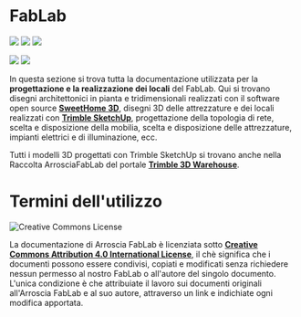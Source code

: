 # FabLab

![](https://img.shields.io/github/stars/ArrosciaFabLab/FabLab.svg?style=flat)
![](https://img.shields.io/github/watchers/ArrosciaFabLab/FabLab.svg?style=flat)
![](https://img.shields.io/github/forks/ArrosciaFabLab/FabLab.svg?style=flat)

![](https://img.shields.io/github/commits-since/ArrosciaFabLab/FabLab/1.0.0.svg?style=flat)
![](https://img.shields.io/github/last-commit/ArrosciaFabLab/FabLab.svg?style=flat)

In questa sezione si trova tutta la documentazione utilizzata per la **progettazione e la realizzazione dei locali** del FabLab. Qui si trovano disegni architettonici in pianta e tridimensionali realizzati con il software open source **[SweetHome 3D](http://www.sweethome3d.com/it/ "SweetHome 3D")**, disegni 3D delle attrezzature e dei locali realizzati con **[Trimble SketchUp](https://www.sketchup.com/it "Trible SketchUp")**, progettazione della topologia di rete, scelta e disposizione della mobilia, scelta e disposizione delle attrezzature, impianti elettrici e di illuminazione, ecc.

Tutti i modelli 3D progettati con Trimble SketchUp si trovano anche nella Raccolta ArrosciaFabLab del portale **[Trimble 3D Warehouse](https://3dwarehouse.sketchup.com/collection/d2b85364-d8c8-4320-ba27-e4b2cbbf4f69/Arroscia-FabLab "Raccolta Arroscia FabLab su 3D Warehouse")**.


# Termini dell'utilizzo

![Creative Commons License](https://i.creativecommons.org/l/by/4.0/88x31.png)

La documentazione di Arroscia FabLab è licenziata sotto **[Creative Commons Attribution 4.0 International License](https://creativecommons.org/licenses/by/4.0/ "Creative Commons License")**, il chè significa che i documenti possono essere condivisi, copiati e modificati senza richiedere nessun permesso al nostro FabLab o all'autore del singolo documento. L'unica condizione è che attribuiate il lavoro sui documenti originali all'Arroscia FabLab e al suo autore, attraverso un link e indichiate ogni modifica apportata.
